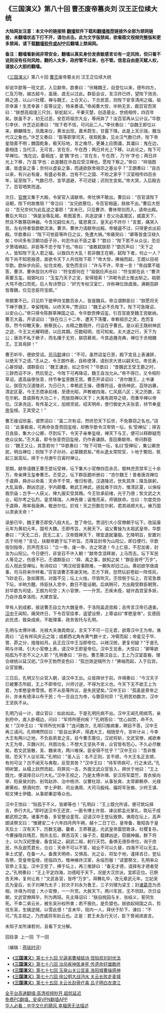  <!-- 面包屑导航 --> <h2>《三国演义》第八十回 曹丕废帝篡炎刘 汉王正位续大统</h2> <p class="notice"><b>大陆网友注意：本文中的链接除 <a href="https://github.com/bannedbook/fanqiang" >翻墙</a>软件下载和<a href="https://github.com/killgcd/justmysocks/blob/master/README.md">翻墙推荐</a>链接外全部为禁网链接，未翻墙状态下打不开，请勿点击。此为文字版禁闻，欲看图文视频完整版和更多禁闻，请下载<a href="https://github.com/bannedbook/fanqiang">翻墙软件或APP</a>后翻墙上禁闻网。</p><p>备注：翻墙看新闻非常安全，翻墙以真实身份发表敏感言论有一定风险，但只看不说则没有任何风险，翻的人太多，政府管不过来，也不管。信息自由是天赋人权，请放心大胆的翻墙。</b></p>  <div class="entry"> <p><p></p> <p>&#12298;<a href="https://www.bannedbook.org/bnews/tag/%e4%b8%89%e5%9b%bd%e6%bc%94%e4%b9%89/" class="st_tag internal_tag" rel="tag" title="标签 三国演义 下的日志">三国演义</a>&#12299;第八十回 <a href="https://www.bannedbook.org/bnews/tag/%E6%9B%B9%E4%B8%95/" class="st_tag internal_tag" rel="tag" title="标签 曹丕 下的日志">曹丕</a>废帝篡炎刘 汉王正位续大统</p> <p>   却说华歆等一班文武&#65292;入见献帝&#12290;歆奏曰&#65306;&#8220;伏睹魏王&#65292;自登位以来&#65292;德布四方&#65292;仁及万物&#65292;越古超今&#65292;虽唐&#12289;虞无以过此&#12290;群臣会议&#65292;言汉祚已终&#65292;望陛下效尧&#12289;舜之道&#65292;以山川社稷&#65292;禅与魏王&#65292;上合天心&#65292;下合民意&#65292;则陛下安享清闲之福&#65292;祖宗幸甚&#65281;生灵幸甚&#65281;臣等议定&#65292;特来奏请&#12290;&#8221;帝闻奏大惊&#65292;半晌无言&#65292;觑百官而哭曰&#65306;&#8220;朕想高祖提三尺剑&#65292;斩蛇起义&#65292;平秦灭楚&#65292;创造基业&#65292;世统相传&#65292;四百年矣&#12290;朕虽不才&#65292;初无过恶&#65292;安忍将祖宗大业&#65292;等闲弃了&#65311;汝百官再从公计议&#12290;&#8221;华歆引李伏&#12289;许芝近前奏曰&#65306;&#8220;陛下若不信&#65292;可问此二人&#12290;&#8221;李伏奏曰&#65306;&#8220;自魏王即位以来&#65292;麒麟降生&#65292;凤凰来仪&#65292;黄龙出现&#65292;嘉禾蔚生&#65292;甘露下降&#12290;此是上天示瑞&#65292;魏当代汉之象也&#12290;&#8221;许芝又奏曰&#65306;&#8220;臣等职掌司天&#65292;夜观乾象&#65292;见炎汉气数已终&#65292;陛下帝星隐匿不明&#65307;魏国乾象&#65292;极天际地&#65292;言之难尽&#12290;更兼上应图谶&#65292;其谶曰&#65306;鬼在边&#65292;委相连&#65307;当代汉&#65292;无可言&#12290;言在东&#65292;午在西&#65307;两日并光上下移&#12290;以此论之&#65292;陛下可早禅位&#12290;&#8216;鬼在边&#65292;委相连&#8217;&#65292;是&#8216;魏&#8217;字也&#65307;&#8216;言在东&#65292;午在西&#8217;&#65292;乃&#8216;许&#8217;字也&#65307;两日并光上下移&#65292;乃&#8216;昌&#8217;字也&#65306;此是魏在许昌应受汉禅也&#12290;愿陛下察之&#12290;&#8221;帝曰&#65306;&#8220;祥瑞图谶&#65292;皆虚妄之事&#65307;奈何以虚妄之事&#65292;而遽欲朕舍祖宗之基业乎&#65311;&#8221;王朗奏曰&#65306;&#8220;自古以来&#65292;有兴必有废&#65292;有盛必有衰&#65292;岂有不亡之国&#12289;不败之家乎&#65311;汉室相传四百余年&#65292;延至陛下&#65292;气数已尽&#65292;宜早退避&#65292;不可迟疑&#65307;迟则生变矣&#12290;&#8221;帝大哭&#65292;入后殿去了&#12290;百官哂笑而退&#12290;</p> <p>   次日&#65292;<a href="https://www.bannedbook.org/bnews/tag/%E5%AE%98%E5%83%9A/" class="st_tag internal_tag" rel="tag" title="标签 官僚 下的日志">官僚</a>又集于大殿&#65292;令宦官入请献帝&#12290;帝忧惧不敢出&#12290;曹后曰&#65306;&#8220;百官请陛下设朝&#65292;陛下何故推阻&#65311;&#8221;帝泣曰&#65306;&#8220;汝兄欲篡位&#65292;令百官相逼&#65292;朕故不出&#12290;&#8221;曹后大怒曰&#65306;&#8220;吾兄奈何为此乱逆之事耶&#65281;&#8221;言未已&#65292;只见曹洪&#12289;曹休带剑而入&#65292;请帝出殿&#12290;曹后大骂曰&#65306;&#8220;俱是汝等乱贼&#65292;希图富贵&#65292;共造逆谋&#65281;吾父功盖寰区&#65292;威震天下&#65292;然且不敢篡窃神器&#12290;今吾兄嗣位未几&#65292;辄思篡汉&#65292;皇天必不祚尔&#65281;&#8221;言罢&#65292;痛哭入宫&#12290;左右侍者皆歔欷流涕&#12290;曹洪&#12289;曹休力请献帝出殿&#12290;帝被逼不过&#65292;只得更衣出前殿&#12290;华歆奏曰&#65306;&#8220;陛下可依臣等昨日之议&#65292;免遭大祸&#12290;&#8221;帝痛哭曰&#65306;&#8220;卿等皆食汉禄久矣&#65307;中间多有汉朝功臣子孙&#65292;何忍作此不臣之事&#65311;&#8221;歆曰&#65306;&#8220;陛下若不从众议&#65292;恐旦夕萧墙祸起&#12290;非臣等不忠于陛下也&#12290;&#8221;帝曰&#65306;&#8220;谁敢弑朕耶&#65311;&#8221;歆厉声曰&#65306;&#8220;天下之人&#65292;皆知陛下无人君之福&#65292;以致四方大乱&#65281;若非魏王在朝&#65292;弑陛下者&#65292;何止一人&#65311;陛下尚不知恩报德&#65292;直欲令天下人共伐陛下耶&#65311;&#8221;帝大惊&#65292;拂袖而起&#65292;王朗以目视华歆&#12290;歆纵步向前&#65292;扯住龙袍&#65292;变色而言曰&#65306;&#8220;许与不许&#65292;早发一言&#65281;&#8221;帝战栗不能答&#65292;曹洪&#12289;曹休拔剑大呼曰&#65306;&#8220;符宝郎何在&#65311;&#8221;祖弼应声出曰&#65306;&#8220;符宝郎在此&#65281;&#8221;曹洪索要玉玺&#12290;祖弼叱曰&#65306;&#8220;玉玺乃天子之宝&#65292;安得擅索&#65281;&#8221;洪喝令武士推出斩之&#12290;祖弼大骂不绝口而死&#12290;后人有诗赞曰&#65306;&#8220;奸宄专权汉室亡&#65292;诈称禅位效虞唐&#12290;满朝百辟皆尊魏&#65292;仅见忠臣符宝郎&#12290;&#8221;</p>  <p>   帝颤栗不已&#12290;只见阶下披甲持戈数百余人&#65292;皆是魏兵&#12290;帝泣谓群臣曰&#65306;&#8220;朕愿将天下禅于魏王&#65292;幸留残喘&#65292;以终天年&#12290;&#8221;贾诩曰&#65306;&#8220;魏王必不负陛下&#12290;陛下可急降诏&#65292;以安众心&#12290;&#8221;帝只得令陈群草禅国之诏&#65292;令华歆赍捧诏玺&#65292;引百官直至魏王宫献纳&#12290;曹丕大喜&#12290;开读诏曰&#65306;&#8220;朕在位三十二年&#65292;遭天下荡覆&#65292;幸赖祖宗之灵&#65292;危而复存&#12290;然今仰瞻天象&#65292;俯察民心&#65292;炎精之数既终&#65292;行运在乎曹氏&#12290;是以前王既树神武之迹&#65292;今王又光耀明德&#65292;以应其期&#12290;历数昭明&#65292;信可知矣&#12290;夫大道之行&#65292;天下为公&#65307;唐尧不私于厥子&#65292;而名播于无穷&#65292;朕窃慕焉&#65292;今其追踵尧典&#65292;禅位于丞相魏王&#12290;王其毋辞&#65281;&#8221;</p> <p>曹丕听毕&#65292;便欲受诏&#12290;<a href="https://www.bannedbook.org/bnews/tag/%E5%8F%B8%E9%A9%AC%E6%87%BF/" class="st_tag internal_tag" rel="tag" title="标签 司马懿 下的日志">司马懿</a>谏曰&#65306;&#8220;不可&#12290;虽然诏玺已至&#65292;殿下宜且上表谦辞&#65292;以绝天下之谤&#12290;&#8221;丕从之&#65292;令王朗作表&#65292;自称德薄&#65292;请别求大贤以嗣天位&#12290;帝览表&#65292;心甚惊疑&#65292;谓群臣曰&#65306;&#8220;魏王谦逊&#65292;如之奈何&#65311;&#8221;华歆曰&#65306;&#8220;昔魏武王受王爵之时&#65292;三辞而诏不许&#65292;然后受之&#65292;今陛下可再降诏&#65292;魏王自当允从&#12290;&#8221;帝不得已&#65292;又令桓阶草诏&#65292;遣高庙使张音&#65292;持节奉玺至魏王宫&#12290;曹丕开读诏曰&#65306;&#8220;咨尔魏王&#65292;上书谦让&#12290;朕窃为汉道陵迟&#65292;为日已久&#65307;幸赖武王操&#65292;德膺符运&#65292;奋扬神武&#65292;芟除凶暴&#65292;清定区夏&#12290;今王丕缵承前绪&#65292;至德光昭&#65292;声教被四海&#65292;仁风扇八区&#65307;天之历数&#65292;实在尔躬&#12290;昔虞舜有大功二十&#65292;而放勋禅以天下&#65307;大禹有疏导之绩&#65292;而重华禅以帝位&#12290;汉承尧运&#65292;有传圣之义&#65292;加顺灵祇&#65292;绍天明命&#65292;使行御史大夫张音&#65292;持节奉<a href="https://www.bannedbook.org/bnews/tag/%e7%9a%87%e5%b8%9d/" class="st_tag internal_tag" rel="tag" title="标签 皇帝 下的日志">皇帝</a>玺绶&#12290;王其受之&#65281;&#8221;</p> <p>   曹丕接诏欣喜&#65292;谓贾诩曰&#65306;&#8220;虽二次有诏&#65292;然终恐天下后世&#65292;不免篡窃之名也&#12290;&#8221;诩曰&#65306;&#8220;此事极易&#65292;可再命张音赍回玺绶&#65292;却教华歆令汉帝筑一坛&#65292;名&#8216;受禅坛&#8217;&#65307;择吉日良辰&#65292;集大小公卿&#65292;尽到坛下&#65292;令天子亲奉玺绶&#65292;禅天下与王&#65292;便可以释群疑而绝众议矣&#12290;&#8221;丕大喜&#65292;即令张音赍回玺绶&#65292;仍作表谦辞&#12290;音回奏献帝&#12290;帝问群臣曰&#65306;&#8220;魏王又让&#65292;其意若何&#65311;&#8221;华歆奏曰&#65306;&#8220;陛下可筑一坛&#65292;名曰&#8216;受禅坛&#8217;&#65292;集公卿庶民&#65292;明白禅位&#65307;则陛下子子孙孙&#65292;必蒙魏恩矣&#12290;&#8221;帝从遣太常院官&#65292;卜地于繁阳&#65292;筑起三层高坛&#65292;择于十月庚午日寅时禅让&#12290;</p> <p>至期&#65292;献帝请魏王曹丕登坛受禅&#65292;坛下集大小官僚四百余员&#65292;御林虎贲禁军三十余万&#65292;帝亲捧玉玺奉曹丕&#12290;丕受之&#12290;坛下群臣跪听册曰&#65306;&#8220;咨尔魏王&#65281;昔者唐尧禅位于虞舜&#65292;舜亦以命禹&#65306;天命不于常&#65292;惟归有德&#12290;汉道陵迟&#65292;世失其序&#65307;降及朕躬&#65292;大乱滋昏&#65292;群凶恣逆&#65292;宇内颠覆&#12290;赖武王神武&#65292;拯兹难于四方&#65292;惟清区夏&#65292;以保绥我宗庙&#65307;岂予一人获乂&#65292;俾九服实受其赐&#12290;今王钦承前绪&#65292;光于乃德&#65307;恢文武之大业&#65292;昭尔考之弘烈&#12290;皇灵降瑞&#65292;人神告徵&#65307;诞惟亮采&#65292;师锡朕命&#12290;佥曰&#65306;尔度克协于虞舜&#65292;用率我唐典&#65292;敬逊尔位&#12290;於戏&#65281;天之历数在尔躬&#65292;君其祗顺大礼&#65292;飨万国以肃承天命&#65281;&#8221;</p>  <p>   读册已毕&#65292;魏王曹丕即受八般大礼&#65292;登了帝位&#12290;贾诩引大小官僚朝于坛下&#12290;改延康元年为黄初元年&#12290;国号大魏&#12290;丕即传旨&#65292;大赦天下&#12290;谥父曹操为太祖武皇帝&#65292;华歆奏曰&#65306;&#8220;&#8216;天无二日&#65292;民无二主&#8217;&#12290;汉帝既禅天下&#65292;理宜退就藩服&#12290;乞降明旨&#65292;安置刘氏于何地&#65311;&#8221;言讫&#65292;扶献帝跪于坛下听旨&#12290;丕降旨封帝为山阳公&#65292;即日便行&#12290;华歆按剑指帝&#65292;厉声而言曰&#65306;&#8220;立一帝&#65292;废一帝&#65292;古之常道&#65281;今上仁慈&#65292;不忍加害&#65292;封汝为山阳公&#12290;今日便行&#65292;非宣召不许入朝&#65281;&#8221;献帝含泪拜谢&#65292;上马而去&#12290;坛下军民人等见之&#65292;伤感不已&#12290;丕谓群臣曰&#65306;&#8220;舜&#12289;禹之事&#65292;朕知之矣&#65281;&#8221;群臣皆呼&#8220;万岁&#8221;&#12290;后人观此受禅坛&#65292;有诗叹曰&#65306;&#8220;两汉经营事颇难&#65292;一朝失却旧江山&#12290;黄初欲学唐虞事&#65292;司马将来作样看&#12290;&#8221;百官请曹丕答谢天地&#12290;丕方下拜&#65292;忽然坛前卷起一阵怪风&#65292;飞砂走石&#65292;急如骤雨&#65292;对面不见&#65307;坛上火烛&#65292;尽皆吹灭&#12290;丕惊倒于坛上&#65292;百官急救下坛&#65292;半晌方醒&#12290;侍臣扶入宫中&#65292;数日不能设朝&#12290;后病稍可&#65292;方出殿受群臣朝贺&#12290;封华歆为司徒&#65292;王朗为司空&#65307;大小官僚&#65292;一一升赏&#12290;丕疾未痊&#65292;疑许昌宫室多妖&#65292;乃自许昌幸洛阳&#65292;大建宫室&#12290;</p> <p>早有人到成都&#65292;报说曹丕自立为大魏皇帝&#65292;于洛阳盖造宫殿&#65307;且传言汉帝已遇害&#12290;<a href="https://www.bannedbook.org/bnews/tag/%E6%B1%89%E4%B8%AD/" class="st_tag internal_tag" rel="tag" title="标签 汉中 下的日志">汉中</a>王闻知&#65292;痛哭终日&#65292;下令百官挂孝&#65292;遥望设祭&#65292;上尊谥曰&#8220;孝愍皇帝&#8221;&#12290;玄德因此忧虑&#65292;致染成疾&#65292;不能理事&#65292;政务皆托与孔明&#12290;</p> <p>   孔明与太傅许靖&#12289;光禄大夫谯周商议&#65292;言天下不可一日无君&#65292;欲尊汉中王为帝&#12290;谯周曰&#65306;&#8220;近有祥风庆云之瑞&#65307;成都西北角有黄气数十丈&#65292;冲霄而起&#65307;帝星见于毕&#12289;胃&#12289;昴之分&#65292;煌煌如月&#12290;此正应汉中王当即帝位&#65292;以继汉统&#65292;更复何疑&#65311;&#8221;于是孔明与许靖&#65292;引大小官僚上表&#65292;请汉中王即皇帝位&#12290;汉中王览表&#65292;大惊曰&#65306;&#8220;卿等欲陷孤为不忠不义之人耶&#65311;&#8221;孔明奏曰&#65306;&#8220;非也&#12290;曹丕篡汉自立&#65292;王上乃汉室苗裔&#65292;理合继统以延汉祀&#12290;&#8221;汉中王勃然变色曰&#65306;&#8220;孤岂效逆贼所为&#65281;&#8221;拂袖而起&#65292;入于后宫&#12290;众官皆散&#12290;</p> <p>三日后&#65292;孔明又引众官入朝&#65292;请汉中王出&#12290;众皆拜伏于前&#12290;许靖奏曰&#65306;&#8220;今汉天子已被曹丕所弑&#65292;王上不即帝位&#65292;兴师讨逆&#65292;不得为忠义也&#12290;今天下无不欲王上为君&#65292;为孝愍皇帝雪恨&#12290;若不从臣等所议&#65292;是失民望矣&#12290;&#8221;汉中王曰&#65306;&#8220;孤虽是景帝之孙&#65292;并未有德泽以布于民&#65307;今一旦自立为帝&#65292;与篡窃何异&#65281;&#8221;孔明苦劝数次&#65292;汉中王坚执不从&#12290;</p>  <p>孔明乃设一计&#65292;谓众官曰&#65306;如此如此&#12290;于是孔明托病不出&#12290;汉中王闻孔明病笃&#65292;亲到府中&#65292;直入卧榻边&#65292;问曰&#65306;&#8220;军师所感何疾&#65311;&#8221;孔明答曰&#65306;&#8220;忧心如焚&#65292;命不久矣&#65281;&#8221;汉中王曰&#65306;&#8220;军师所忧何事&#65311;&#8221;连问数次&#65292;孔明只推病重&#65292;瞑目不答&#12290;汉中王再三请问&#12290;孔明喟然叹曰&#65306;&#8220;臣自出茅庐&#65292;得遇大王&#65292;相随至今&#65292;言听计从&#65307;今幸大王有两川之地&#65292;不负臣夙昔之言&#12290;目今曹丕篡位&#65292;汉祀将斩&#65292;文武官僚&#65292;咸欲奉大王为帝&#65292;灭魏兴刘&#65292;共图功名&#65307;不想大王坚执不肯&#65292;众官皆有怨心&#65292;不久必尽散矣&#12290;若文武皆散&#65292;吴&#12289;魏来攻&#65292;两川难保&#12290;臣安得不忧乎&#65311;&#8221;汉中王曰&#65306;&#8220;吾非推阻&#65292;恐天下人议论耳&#12290;&#8221;孔明曰&#65306;&#8220;圣人云&#65306;名不正则&#65292;言不顺&#65292;今大王名正言顺&#65292;有何可议&#65311;岂不闻天与弗取&#65292;反受其咎&#65311;&#8221;汉中王曰&#65306;&#8220;待军师病可&#65292;行之未迟&#12290;&#8221;孔明听罢&#65292;从榻上跃然而起&#65292;将屏风一击&#65292;外面文武众官皆入&#65292;拜伏于地曰&#65306;&#8220;王上既允&#65292;便请择日以行大礼&#12290;&#8221;汉中王视之&#65292;乃是太傅许靖&#12289;安汉将军糜竺&#12289;青衣侯向举&#12289;阳泉侯刘豹&#12289;别驾赵祚&#12289;治中杨洪&#12289;议曹杜琼&#12289;从事张爽&#12289;太常卿赖恭&#12289;光禄卿黄权&#12289;祭酒何宗&#12289;学士尹默&#12289;司业谯周&#12289;大司马殷纯&#12289;偏将军张裔&#12289;少府王谋&#12289;昭文博士伊籍&#12289;从事郎秦宓等众也&#12290;</p> <p>   汉中王惊曰&#65306;&#8220;陷孤于不义&#65292;皆卿等也&#65281;&#8221;孔明曰&#65306;&#8220;王上既允所请&#65292;便可筑坛择吉&#65292;恭行大礼&#12290;&#8221;即时送汉中王还宫&#65292;一面令博士许慈&#12289;谏议郎孟光掌礼&#65292;筑坛于成都武担之南&#12290;诸事齐备&#65292;多官整设銮驾&#65292;迎请汉中王登坛致祭&#12290;谯周在坛上&#65292;高声朗读祭文曰&#65306;&#8220;惟建安二十六年四月丙午朔&#65292;越十二日丁巳&#65292;皇帝备&#65292;敢昭告于皇天后土&#65306;汉有天下&#65292;历数无疆&#12290;曩者&#65292;王莽篡盗&#65292;光武皇帝震怒致诛&#65292;社稷复存&#12290;今曹操阻兵残忍&#65292;戮杀主后&#65292;罪恶滔天&#65307;操子丕&#65292;载肆凶逆&#65292;窃据神器&#12290;群下将士&#65292;以为汉祀堕废&#65292;备宜延之&#65292;嗣武二祖&#65292;躬行天罚&#12290;备惧无德忝帝位&#65292;询于庶民&#65292;外及遐荒君长&#65292;佥曰&#65306;天命不可以不答&#65292;祖业不可以久替&#65292;四海不可以无主&#12290;率土式望&#65292;在备一人&#12290;备畏天明命&#65292;又惧高&#12289;光之业&#65292;将坠于地&#65292;谨择吉日&#65292;登坛告祭&#65292;受皇帝玺绶&#65292;抚临四方&#12290;惟神飨祚汉家&#65292;永绥历服&#65281;&#8221;读罢祭文&#65292;孔明率众官恭上玉玺&#12290;汉中王受了&#65292;捧于坛上&#65292;再三推辞曰&#65306;&#8220;备无才德&#65292;请择有才德者受之&#12290;&#8221;孔明奏曰&#65306;&#8220;王上平定四海&#65292;功德昭于天下&#65292;况是大汉宗派&#65292;宜即正位&#12290;已祭告天神&#65292;复何让焉&#65281;&#8221;文武各官&#65292;皆呼&#8220;万岁&#8221;&#12290;拜舞礼毕&#65292;改元章武元年&#12290;立妃吴氏为皇后&#65292;长子刘禅为太子&#65307;封次子刘永为鲁王&#65292;三子刘理为梁王&#65307;封<a href="https://www.bannedbook.org/bnews/tag/%e8%af%b8%e8%91%9b%e4%ba%ae/" class="st_tag internal_tag" rel="tag" title="标签 诸葛亮 下的日志">诸葛亮</a>为丞相&#65292;许靖为司徒&#65307;大小官僚&#65292;一一升赏&#12290;大赦天下&#12290;两川军民&#65292;无不欣跃&#12290;次日设朝&#65292;文武官僚拜毕&#65292;列为两班&#12290;先主降诏曰&#65306;&#8220;朕自桃园与关&#12289;张结义&#65292;誓同生死&#12290;不幸二弟云长&#65292;被东吴孙权所害&#65307;若不报仇&#65292;是负盟也&#12290;朕欲起倾国之兵&#65292;剪伐东吴&#65292;生擒逆贼&#65292;以雪此恨&#65281;&#8221;言未毕&#65292;班内一人&#65292;拜伏于阶下&#65292;谏曰&#65306;&#8220;不可&#12290;&#8221;先主视之&#65292;乃虎威将军赵云也&#12290;正是&#65306;君王未及行天讨&#65292;臣下曾闻进直言&#12290;</p> <p>未知子龙所谏若何&#65292;且看下文分解&#12290;</p> <p>回目录&nbsp; 上一回&nbsp; 下一回</p>  <p>&#65288;编辑&#65306;<a href="https://www.bannedbook.org/bnews/tag/%e7%87%95%e9%93%ad%e6%97%b6%e8%af%84/" class="st_tag internal_tag" rel="tag" title="标签 燕铭时评 下的日志">燕铭时评</a>&#65289;</p> <div id="taboola-mid-1"></div>  <ul class='op-related-articles' title='相关阅读'> <li><a href='https://www.bannedbook.org/bnews/comments/20220605/1741811.html' target='_blank'>《<b>三国演义</b>》第七十九回 兄逼弟曹植赋诗 侄陷叔刘封伏法</a></li> <li><a href='https://www.bannedbook.org/bnews/comments/20220603/1740969.html' target='_blank'>《<b>三国演义</b>》第七十八回 治风疾神医身死 传遗命奸雄数终</a></li> <li><a href='https://www.bannedbook.org/bnews/comments/20220601/1740047.html' target='_blank'>《<b>三国演义</b>》第七十七回 玉泉山关公显圣 洛阳城曹操感神</a></li> <li><a href='https://www.bannedbook.org/bnews/comments/20220531/1739542.html' target='_blank'>《<b>三国演义</b>》第七十六回 徐公明大战沔水 关云长败走麦城</a></li> <li><a href='https://www.bannedbook.org/bnews/comments/20220530/1739128.html' target='_blank'>《<b>三国演义</b>》第七十五回 关云长刮骨疗毒 吕子明白衣渡江</a></li> </ul> <p class="texttj"> <a href="https://github.com/bannedbook/fanqiang/wiki/V2ray%E6%9C%BA%E5%9C%BA" target="_blank">全平台高速翻墙:高清视频秒开,超低延迟</a><br/> <a href="https://github.com/bannedbook/fanqiang/wiki/%E7%A6%81%E9%97%BB%E7%BD%91%E5%AE%89%E5%8D%93%E7%BF%BB%E5%A2%99%E6%96%B0%E9%97%BBAPP" target="_blank">免费PC翻墙、安卓VPN翻墙APP</a><br/> <a href="https://www.bannedbook.org/bnews/comments/20220220/1694796.html" target="_blank">华人必看：中华文化的飓风 幸福感无法描述</a> </p><p> </p><a name='sharetosocial'></a>  <div style="margin-bottom:5px;padding-bottom:5px;clear:both"> <div id="archive-pix-1" class="banner-ads"> <!-- AuctionX Display platform tag START --> <div id="27602x728x90x621x_ADSLOT1" clicktrack="%%CLICK_URL_ESC%%"></div>  <!-- AuctionX Display platform tag END --> </div> <div id="archive-pix-2" class="banner-ads"> <!-- AuctionX Display platform tag START --> <div id="27556x300x250x621x_ADSLOT1" clicktrack="%%CLICK_URL_ESC%%" style="margin:0 auto;text-align:center"></div>  <!-- AuctionX Display platform tag END --> </div> </div>  <div id="archive-pix-1" class="banner-ads"> <!-- AuctionX Display platform tag START --> <div id="27603x728x90x621x_ADSLOT1" clicktrack="%%CLICK_URL_ESC%%"></div>  <!-- AuctionX Display platform tag END --> </div> </div><!--END ENTRY--> 